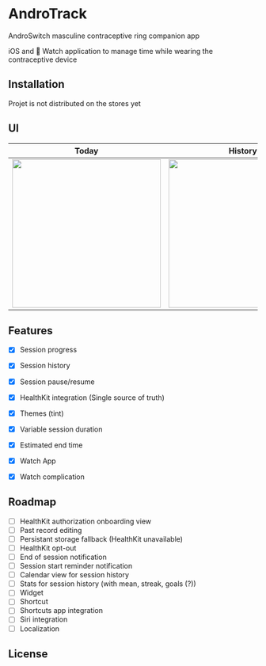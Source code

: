 # AndroTrack
AndroSwitch masculine contraceptive ring companion app

iOS and  Watch application to manage time while wearing the contraceptive device

## Installation

Projet is not distributed on the stores yet

## UI

Today | History | Settings | Watchapp
:---:|:---:|:---:|:---:
<img src="https://user-images.githubusercontent.com/6747215/126168739-60009cda-a868-4c5a-a8a4-3aede465767e.png" height="300"> | <img src="https://user-images.githubusercontent.com/6747215/126169285-14d00f82-bf2b-4936-b429-ddd7baffafac.png" height="300"> | <img src="https://user-images.githubusercontent.com/6747215/126170065-d05e276b-ebe9-418d-8218-f7fe2d94044f.png" height="300"> | <img src="https://user-images.githubusercontent.com/6747215/126171385-8eded4eb-7ae3-4db4-bfac-857133aba517.png" height="150">


## Features
- [x] Session progress
- [x] Session history
- [x] Session pause/resume
- [x] HealthKit integration (Single source of truth)
- [x] Themes (tint)
- [x] Variable session duration
- [x] Estimated end time
- [x] Watch App
- [x] Watch complication


## Roadmap

- [ ] HealthKit authorization onboarding view
- [ ] Past record editing
- [ ] Persistant storage fallback (HealthKit unavailable)
- [ ] HealthKit opt-out
- [ ] End of session notification
- [ ] Session start reminder notification
- [ ] Calendar view for session history
- [ ] Stats for session history (with mean, streak, goals (?))
- [ ] Widget
- [ ] Shortcut
- [ ] Shortcuts app integration
- [ ] Siri integration
- [ ] Localization

## License
